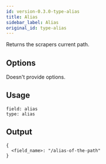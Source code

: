 ```yaml
---
id: version-0.3.0-type-alias
title: Alias
sidebar_label: Alias
original_id: type-alias
---
```


Returns the scrapers current path.

## Options

Doesn't provide options.

## Usage

```
field: alias
type: alias
```

## Output

```
{
  <field_name>: "/alias-of-the-path"
}
```
